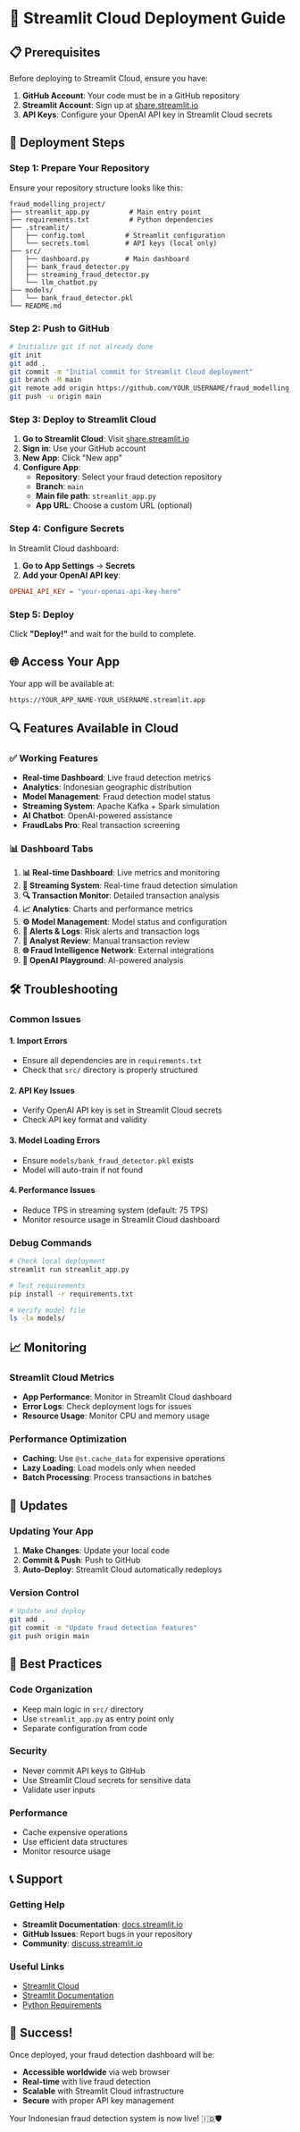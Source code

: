 # 🚀 Streamlit Cloud Deployment Guide

## 📋 Prerequisites

Before deploying to Streamlit Cloud, ensure you have:

1. **GitHub Account**: Your code must be in a GitHub repository
2. **Streamlit Account**: Sign up at [share.streamlit.io](https://share.streamlit.io)
3. **API Keys**: Configure your OpenAI API key in Streamlit Cloud secrets

## 🔧 Deployment Steps

### Step 1: Prepare Your Repository

Ensure your repository structure looks like this:
```
fraud_modelling_project/
├── streamlit_app.py          # Main entry point
├── requirements.txt          # Python dependencies
├── .streamlit/
│   ├── config.toml          # Streamlit configuration
│   └── secrets.toml         # API keys (local only)
├── src/
│   ├── dashboard.py         # Main dashboard
│   ├── bank_fraud_detector.py
│   ├── streaming_fraud_detector.py
│   └── llm_chatbot.py
├── models/
│   └── bank_fraud_detector.pkl
└── README.md
```

### Step 2: Push to GitHub

```bash
# Initialize git if not already done
git init
git add .
git commit -m "Initial commit for Streamlit Cloud deployment"
git branch -M main
git remote add origin https://github.com/YOUR_USERNAME/fraud_modelling_project.git
git push -u origin main
```

### Step 3: Deploy to Streamlit Cloud

1. **Go to Streamlit Cloud**: Visit [share.streamlit.io](https://share.streamlit.io)
2. **Sign in**: Use your GitHub account
3. **New App**: Click "New app"
4. **Configure App**:
   - **Repository**: Select your fraud detection repository
   - **Branch**: `main`
   - **Main file path**: `streamlit_app.py`
   - **App URL**: Choose a custom URL (optional)

### Step 4: Configure Secrets

In Streamlit Cloud dashboard:

1. **Go to App Settings** → **Secrets**
2. **Add your OpenAI API key**:
```toml
OPENAI_API_KEY = "your-openai-api-key-here"
```

### Step 5: Deploy

Click **"Deploy!"** and wait for the build to complete.

## 🌐 Access Your App

Your app will be available at:
```
https://YOUR_APP_NAME-YOUR_USERNAME.streamlit.app
```

## 🔍 Features Available in Cloud

### ✅ Working Features
- **Real-time Dashboard**: Live fraud detection metrics
- **Analytics**: Indonesian geographic distribution
- **Model Management**: Fraud detection model status
- **Streaming System**: Apache Kafka + Spark simulation
- **AI Chatbot**: OpenAI-powered assistance
- **FraudLabs Pro**: Real transaction screening

### 📊 Dashboard Tabs
1. **📊 Real-time Dashboard**: Live metrics and monitoring
2. **🚀 Streaming System**: Real-time fraud detection simulation
3. **🔍 Transaction Monitor**: Detailed transaction analysis
4. **📈 Analytics**: Charts and performance metrics
5. **⚙️ Model Management**: Model status and configuration
6. **🚨 Alerts & Logs**: Risk alerts and transaction logs
7. **📝 Analyst Review**: Manual transaction review
8. **🌐 Fraud Intelligence Network**: External integrations
9. **🤖 OpenAI Playground**: AI-powered analysis

## 🛠️ Troubleshooting

### Common Issues

#### 1. **Import Errors**
- Ensure all dependencies are in `requirements.txt`
- Check that `src/` directory is properly structured

#### 2. **API Key Issues**
- Verify OpenAI API key is set in Streamlit Cloud secrets
- Check API key format and validity

#### 3. **Model Loading Errors**
- Ensure `models/bank_fraud_detector.pkl` exists
- Model will auto-train if not found

#### 4. **Performance Issues**
- Reduce TPS in streaming system (default: 75 TPS)
- Monitor resource usage in Streamlit Cloud dashboard

### Debug Commands

```bash
# Check local deployment
streamlit run streamlit_app.py

# Test requirements
pip install -r requirements.txt

# Verify model file
ls -la models/
```

## 📈 Monitoring

### Streamlit Cloud Metrics
- **App Performance**: Monitor in Streamlit Cloud dashboard
- **Error Logs**: Check deployment logs for issues
- **Resource Usage**: Monitor CPU and memory usage

### Performance Optimization
- **Caching**: Use `@st.cache_data` for expensive operations
- **Lazy Loading**: Load models only when needed
- **Batch Processing**: Process transactions in batches

## 🔄 Updates

### Updating Your App
1. **Make Changes**: Update your local code
2. **Commit & Push**: Push to GitHub
3. **Auto-Deploy**: Streamlit Cloud automatically redeploys

### Version Control
```bash
# Update and deploy
git add .
git commit -m "Update fraud detection features"
git push origin main
```

## 🎯 Best Practices

### Code Organization
- Keep main logic in `src/` directory
- Use `streamlit_app.py` as entry point only
- Separate configuration from code

### Security
- Never commit API keys to GitHub
- Use Streamlit Cloud secrets for sensitive data
- Validate user inputs

### Performance
- Cache expensive operations
- Use efficient data structures
- Monitor resource usage

## 📞 Support

### Getting Help
- **Streamlit Documentation**: [docs.streamlit.io](https://docs.streamlit.io)
- **GitHub Issues**: Report bugs in your repository
- **Community**: [discuss.streamlit.io](https://discuss.streamlit.io)

### Useful Links
- [Streamlit Cloud](https://share.streamlit.io)
- [Streamlit Documentation](https://docs.streamlit.io)
- [Python Requirements](https://pip.pypa.io/en/stable/reference/requirements-file-format/)

## 🎉 Success!

Once deployed, your fraud detection dashboard will be:
- **Accessible worldwide** via web browser
- **Real-time** with live fraud detection
- **Scalable** with Streamlit Cloud infrastructure
- **Secure** with proper API key management

Your Indonesian fraud detection system is now live! 🇮🇩🛡️ 